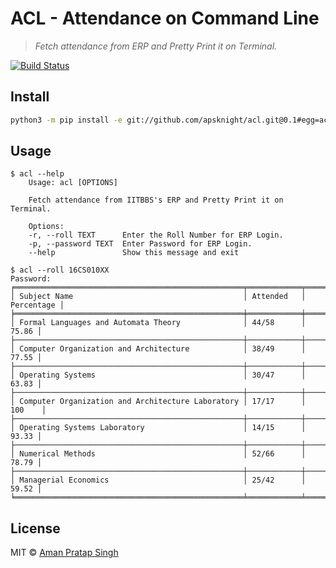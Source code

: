 # ACL - Attendance on Command Line
> *Fetch attendance from ERP and Pretty Print it on Terminal.*

[![Build Status](https://travis-ci.com/apsknight/acl.svg?branch=master)](https://travis-ci.com/apsknight/acl)

## Install
```bash
python3 -m pip install -e git://github.com/apsknight/acl.git@0.1#egg=acl
```

## Usage
```
$ acl --help
    Usage: acl [OPTIONS]

    Fetch attendance from IITBBS's ERP and Pretty Print it on Terminal.

    Options:
    -r, --roll TEXT      Enter the Roll Number for ERP Login.
    -p, --password TEXT  Enter Password for ERP Login.
    --help               Show this message and exit
```
```
$ acl --roll 16CS010XX
Password: 
╒═══════════════════════════════════════════════════╤════════════╤══════════════╕
│ Subject Name                                      │ Attended   │   Percentage │
╞═══════════════════════════════════════════════════╪════════════╪══════════════╡
│ Formal Languages and Automata Theory              │ 44/58      │        75.86 │
├───────────────────────────────────────────────────┼────────────┼──────────────┤
│ Computer Organization and Architecture            │ 38/49      │        77.55 │
├───────────────────────────────────────────────────┼────────────┼──────────────┤
│ Operating Systems                                 │ 30/47      │        63.83 │
├───────────────────────────────────────────────────┼────────────┼──────────────┤
│ Computer Organization and Architecture Laboratory │ 17/17      │       100    │
├───────────────────────────────────────────────────┼────────────┼──────────────┤
│ Operating Systems Laboratory                      │ 14/15      │        93.33 │
├───────────────────────────────────────────────────┼────────────┼──────────────┤
│ Numerical Methods                                 │ 52/66      │        78.79 │
├───────────────────────────────────────────────────┼────────────┼──────────────┤
│ Managerial Economics                              │ 25/42      │        59.52 │
╘═══════════════════════════════════════════════════╧════════════╧══════════════╛
```

## License
MIT © [Aman Pratap Singh](https://aps.mit-license.org)